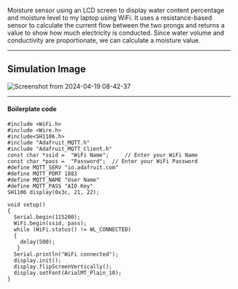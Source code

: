 Moisture sensor using an LCD screen to display water content percentage and moisture level to my laptop using WiFi.
It uses a resistance-based sensor to calculate the current flow between the two prongs and returns a value to show how much electricity is conducted. Since water volume and conductivity are proportionate, we can calculate a moisture value.

***

## Simulation Image 
![Screenshot from 2024-04-19 08-42-37](https://github.com/SahasT23/AdaFruit-ESPSoilMoistureSensor.c/assets/108793094/47609797-b6c7-42d3-9746-a74eba5c08da)

***

#### Boilerplate code 

```
#include <WiFi.h>
#include <Wire.h>
#include<SH1106.h>
#include "Adafruit_MQTT.h"
#include "Adafruit_MQTT_Client.h"
const char *ssid =  "WiFi Name";     // Enter your WiFi Name
const char *pass =  "Password";  // Enter your WiFi Password
#define MQTT_SERV "io.adafruit.com"
#define MQTT_PORT 1883
#define MQTT_NAME "User Name"
#define MQTT_PASS "AIO Key"
SH1106 display(0x3c, 21, 22);

void setup()
{
  Serial.begin(115200);
  WiFi.begin(ssid, pass);
  while (WiFi.status() != WL_CONNECTED)
  {
    delay(500);
   }
  Serial.println("WiFi connected");
  display.init();
  display.flipScreenVertically();
  display.setFont(ArialMT_Plain_10);
}
``` 
